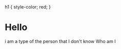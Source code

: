 <!doctype html>
<html>
<head>
  h1 {
    style-color; red;
  }
</head>
<body>
<h1> Hello </h1>
  i am a type of the person that I don't know Who am I





</body>
</html>
